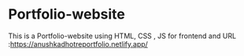 # Portfolio-website
This is a Portfolio-website using HTML, CSS , JS for frontend and URL :https://anushkadhotreportfolio.netlify.app/
